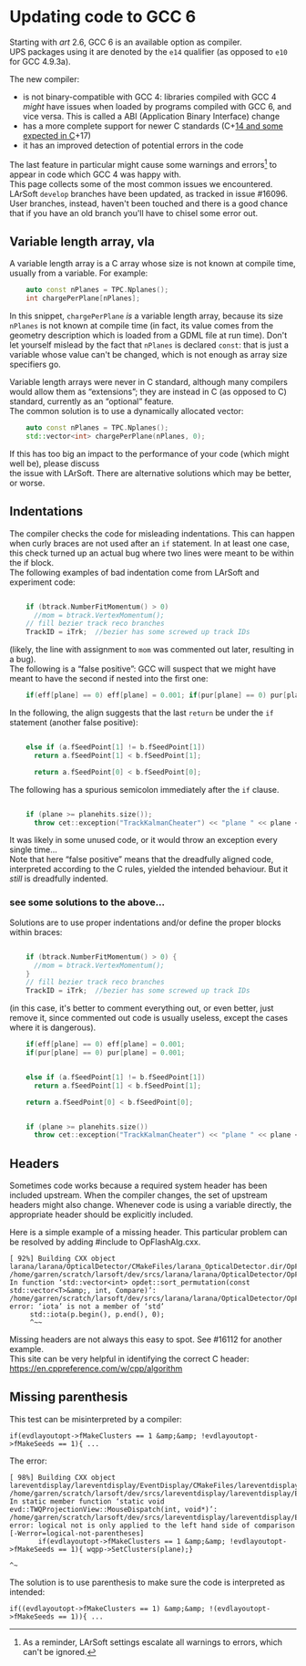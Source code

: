 # Updating code to GCC 6



Starting with *art* 2.6, GCC 6 is an available option as compiler.  
UPS packages using it are denoted by the `e14` qualifier (as opposed to `e10` for GCC 4.9.3a).

The new compiler:

-   is not binary-compatible with GCC 4: libraries compiled with GCC 4 *might* have issues when loaded by programs compiled with GCC 6, and vice versa. This is called a ABI (Application Binary Interface) change
-   has a more complete support for newer C standards (C+<u>14 and some expected in C</u>+17)
-   it has an improved detection of potential errors in the code

The last feature in particular might cause some warnings and errors[^1] to appear in code which GCC 4 was happy with.  
This page collects some of the most common issues we encountered.  
LArSoft `develop` branches have been updated, as tracked in issue \#16096. User branches, instead, haven't been touched and there is a good chance that if you have an old branch you'll have to chisel some error out.

## Variable length array, vla

A variable length array is a C array whose size is not known at compile time, usually from a variable. For example:

```cpp
    auto const nPlanes = TPC.Nplanes();
    int chargePerPlane[nPlanes];
```

  
In this snippet, `chargePerPlane` *is* a variable length array, because its size `nPlanes` is not known at compile time (in fact, its value comes from the geometry description which is loaded from a GDML file at run time). Don't let yourself mislead by the fact that `nPlanes` is declared `const`: that is just a variable whose value can't be changed, which is not enough as array size specifiers go.

Variable length arrays were never in C standard, although many compilers would allow them as “extensions”; they are instead in C (as opposed to C) standard, currently as an “optional” feature.  
The common solution is to use a dynamically allocated vector:

```cpp
    auto const nPlanes = TPC.Nplanes();
    std::vector<int> chargePerPlane(nPlanes, 0);
```

  
If this has too big an impact to the performance of your code (which might well be), please discuss  
the issue with LArSoft. There are alternative solutions which may be better, or worse.

## Indentations

The compiler checks the code for misleading indentations. This can happen when curly braces are not used after an `if` statement. In at least one case, this check turned up an actual bug where two lines were meant to be within the if block.  
The following examples of bad indentation come from LArSoft and experiment code:

```cpp

    if (btrack.NumberFitMomentum() > 0)
      //mom = btrack.VertexMomentum();
    // fill bezier track reco branches
    TrackID = iTrk;  //bezier has some screwed up track IDs
```

  
(likely, the line with assignment to `mom` was commented out later, resulting in a bug).  
The following is a “false positive”: GCC will suspect that we might have meant to have the second if nested into the first one:

```cpp
    if(eff[plane] == 0) eff[plane] = 0.001; if(pur[plane] == 0) pur[plane] = 0.001;
```

  
In the following, the align suggests that the last `return` be under the `if` statement (another false positive):

```cpp

    else if (a.fSeedPoint[1] != b.fSeedPoint[1])
      return a.fSeedPoint[1] < b.fSeedPoint[1];

      return a.fSeedPoint[0] < b.fSeedPoint[0];
```

  
The following has a spurious semicolon immediately after the `if` clause.

```cpp

    if (plane >= planehits.size());
      throw cet::exception("TrackKalmanCheater") << "plane " << plane << "...\n";
```

  
It was likely in some unused code, or it would throw an exception every single time…  
Note that here “false positive” means that the dreadfully aligned code, interpreted according to the C rules, yielded the intended behaviour. But it *still* is dreadfully indented.

### see some solutions to the above…

Solutions are to use proper indentations and/or define the proper blocks within braces:

```cpp

    if (btrack.NumberFitMomentum() > 0) {
      //mom = btrack.VertexMomentum();
    }
    // fill bezier track reco branches
    TrackID = iTrk;  //bezier has some screwed up track IDs
```

  
(in this case, it's better to comment everything out, or even better, just remove it, since commented out code is usually useless, except the cases where it is dangerous).

```cpp
    if(eff[plane] == 0) eff[plane] = 0.001;
    if(pur[plane] == 0) pur[plane] = 0.001;
```

```cpp

    else if (a.fSeedPoint[1] != b.fSeedPoint[1])
      return a.fSeedPoint[1] < b.fSeedPoint[1];

    return a.fSeedPoint[0] < b.fSeedPoint[0];
```

```cpp

    if (plane >= planehits.size())
      throw cet::exception("TrackKalmanCheater") << "plane " << plane << "...\n";
```

## Headers

Sometimes code works because a required system header has been included upstream. When the compiler changes, the set of upstream headers might also change. Whenever code is using a variable directly, the appropriate header should be explicitly included.

Here is a simple example of a missing header. This particular problem can be resolved by adding \#include <numeric> to OpFlashAlg.cxx.

    [ 92%] Building CXX object larana/larana/OpticalDetector/CMakeFiles/larana_OpticalDetector.dir/OpFlashAlg.cxx.o
    /home/garren/scratch/larsoft/dev/srcs/larana/larana/OpticalDetector/OpFlashAlg.cxx: In function ‘std::vector<int> opdet::sort_permutation(const std::vector<T>&amp;, int, Compare)’:
    /home/garren/scratch/larsoft/dev/srcs/larana/larana/OpticalDetector/OpFlashAlg.cxx:738:5: error: ‘iota’ is not a member of ‘std’
         std::iota(p.begin(), p.end(), 0);
         ^~~

  
Missing headers are not always this easy to spot. See \#16112 for another example.  
This site can be very helpful in identifying the correct C header: https://en.cppreference.com/w/cpp/algorithm

## Missing parenthesis

This test can be misinterpreted by a compiler:

    if(evdlayoutopt->fMakeClusters == 1 &amp;&amp; !evdlayoutopt->fMakeSeeds == 1){ ...

  
The error:

    [ 98%] Building CXX object lareventdisplay/lareventdisplay/EventDisplay/CMakeFiles/lareventdisplay_EventDisplay.dir/TWQProjectionView.cxx.o
    /home/garren/scratch/larsoft/dev/srcs/lareventdisplay/lareventdisplay/EventDisplay/TWQProjectionView.cxx: In static member function ‘static void evd::TWQProjectionView::MouseDispatch(int, void*)’:
    /home/garren/scratch/larsoft/dev/srcs/lareventdisplay/lareventdisplay/EventDisplay/TWQProjectionView.cxx:527:72: error: logical not is only applied to the left hand side of comparison [-Werror=logical-not-parentheses]
           if(evdlayoutopt->fMakeClusters == 1 &amp;&amp; !evdlayoutopt->fMakeSeeds == 1){ wqpp->SetClusters(plane);}
                                                                            ^~

  
The solution is to use parenthesis to make sure the code is interpreted as intended:

    if((evdlayoutopt->fMakeClusters == 1) &amp;&amp; !(evdlayoutopt->fMakeSeeds == 1)){ ...

[^1]: As a reminder, LArSoft settings escalate all warnings to errors, which can't be ignored.

